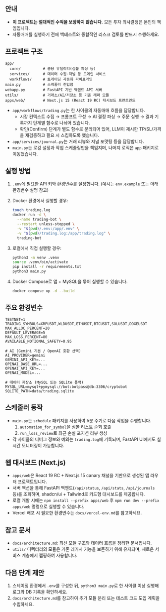 ## 안내

- **이 프로젝트는 절대적인 수익을 보장하지 않습니다.** 모든 투자 의사결정은 본인의 책임입니다.
- 자동매매를 실행하기 전에 백테스트와 종합적인 리스크 검토를 반드시 수행하세요.

## 프로젝트 구조

```
app/
  core/          # 공용 유틸리티(심볼 파싱 등)
  services/      # 데이터 수집·저널 등 도메인 서비스
  workflows/     # 트레이딩 자동화 파이프라인
main.py          # 스케줄러 진입점
webapp.py        # FastAPI 기반 백엔드 API 서버
utils/           # 거래소/AI/저장소 등 기존 래퍼 모듈
apps/web/        # Next.js 15 (React 19 RC) 대시보드 프런트엔드
```

- `app/workflows/trading.py`는 한 사이클의 자동매매 흐름을 담당합니다.
  - 시장 컨텍스트 수집 → 프롬프트 구성 → AI 결정 파싱 → 주문 실행 → 결과 기록까지 단계별 함수로 나뉘어 있습니다.
  - 확인(Confirm) 단계가 별도 함수로 분리되어 있어, LLM이 제시한 TP/SL/가격을 재검증하고 필요 시 스킵하도록 했습니다.
- `app/services/journal.py`는 거래 리뷰와 저널 포맷팅 등을 담당합니다.
- `main.py`는 로깅 설정과 작업 스케줄링만을 책임지며, 나머지 로직은 `app` 패키지로 이동했습니다.

## 실행 방법

1. `.env`에 필요한 API 키와 환경변수를 설정합니다. (예시는 `env.example` 또는 아래 환경변수 설명 참고)
2. Docker 환경에서 실행할 경우:

   ```bash
   touch trading.log
   docker run -d \
     --name trading-bot \
     --restart unless-stopped \
     -v "$(pwd)/.env:/app/.env" \
     -v "$(pwd)/trading.log:/app/trading.log" \
     trading-bot
   ```

3. 로컬에서 직접 실행할 경우:

   ```bash
   python3 -m venv .venv
   source .venv/bin/activate
   pip install -r requirements.txt
   python3 main.py
   ```

4. Docker Compose로 앱 + MySQL을 묶어 실행할 수 있습니다.

   ```bash
   docker compose up -d --build
   ```

## 주요 환경변수

```text
TESTNET=1
TRADING_SYMBOLS=XRPUSDT,WLDUSDT,ETHUSDT,BTCUSDT,SOLUSDT,DOGEUSDT
MAX_ALLOC_PERCENT=20
DEFAULT_LEVERAGE=5
MAX_LOSS_PERCENT=80
AVAILABLE_NOTIONAL_SAFETY=0.95

# AI (Gemini 기본 / OpenAI 호환 선택)
AI_PROVIDER=gemini
GEMINI_API_KEY=...
OPENAI_BASE_URL=...
OPENAI_API_KEY=...
OPENAI_MODEL=...

# 데이터 저장소 (MySQL 또는 SQLite 폴백)
MYSQL_URL=mysql+pymysql://bot:botpass@db:3306/cryptobot
SQLITE_PATH=data/trading.sqlite
```

## 스케줄러 동작

- `main.py`는 `schedule` 패키지를 사용하여 5분 주기로 다음 작업을 수행합니다.
  1. `automation_for_symbol`을 심볼 리스트 순회 호출
  2. `run_loss_review`로 최근 손실 포지션 리뷰 생성
- 각 사이클의 디버그 정보와 예외는 `trading.log`에 기록되며, FastAPI UI에서도 실시간 모니터링이 가능합니다.

## 웹 대시보드 (Next.js)

- `apps/web`은 React 19 RC + Next.js 15 canary 채널을 기반으로 생성된 앱 라우터 프로젝트입니다.
- 서버 액션을 통해 FastAPI 백엔드(`/api/status`, `/api/stats`, `/api/journals` 등)를 조회하며, shadcn/ui + Tailwind로 카드형 대시보드를 제공합니다.
- 로컬 개발 시에는 `npm install --prefix apps/web` 후 `npm run dev --prefix apps/web` 명령으로 실행할 수 있습니다.
- Vercel 배포 시 필요한 환경변수는 `docs/vercel-env.md`를 참고하세요.

## 참고 문서

- `docs/architecture.md`: 최신 모듈 구조와 데이터 흐름을 정리한 문서입니다.
- `utils/` 디렉터리의 모듈은 기존 레거시 기능을 보존하기 위해 유지되며, 새로운 서비스 계층에서 랩핑하여 사용합니다.

## 다음 단계 제안

1. 스테이징 환경에서 `.env`를 구성한 뒤, `python3 main.py`로 한 사이클 이상 실행해 로그와 DB 기록을 확인하세요.
2. `docs/architecture.md`를 참고하여 추가 모듈 분리 또는 테스트 코드 도입 계획을 수립하세요.
